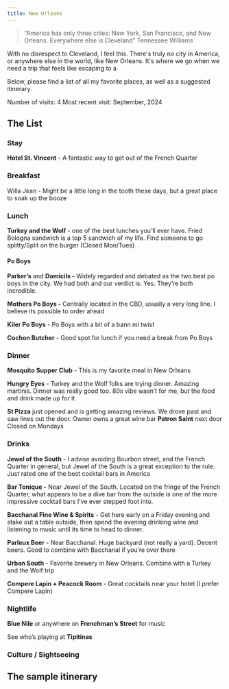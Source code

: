 ```yaml
---
title: New Orleans
---
```

> “America has only three cities: New York, San Francisco, and New Orleans. Everywhere else is Cleveland”
Tennessee Williams

With no disrespect to Cleveland, I feel this. There's truly no city in America, or anywhere else in the world, like New Orleans. It's where we go when we need a trip that feels like escaping to a 

Below, please find a list of all my favorite places, as well as a suggested itinerary. 

Number of visits: 4
Most recent visit: September, 2024

## The List

### Stay

**Hotel St. Vincent** - A fantastic way to get out of the French Quarter

### Breakfast

Willa Jean - Might be a little long in the tooth these days, but a great place to soak up the booze 

### Lunch

**Turkey and the Wolf** - one of the best lunches you’ll ever have. Fried Bologna sandwich is a top 5 sandwich of my life. Find someone to go splitty/Split on the burger (Closed Mon/Tues)

#### Po Boys 

**Parker’s** and **Domicils -** Widely regarded and debated as the two best po boys in the city. We had both and our verdict is: Yes. They’re both incredible. 

**Mothers Po Boys -** Centrally located in the CBD, usually a very long line. I believe its possible to order ahead

**Kiler Po Boys** - Po Boys with a bit of a bann mi twist

**Cochon Butcher** - Good spot for lunch if you need a break from Po Boys 

  

  

### Dinner

**Mosquito Supper Club** - This is my favorite meal in New Orleans

**Hungry Eyes** - Turkey and the Wolf folks are trying dinner. Amazing martinis. Dinner was really good too. 80s vibe wasn’t for me, but the food and drink made up for it

**St Pizza** just opened and is getting amazing reviews. We drove past and saw lines out the door. Owner owns a great wine bar **Patron Saint** next door Closed on Mondays

  

  

### Drinks

**Jewel of the South** - I advise avoiding Bourbon street, and the French Quarter in general, but Jewel of the South is a great exception to the rule. Just rated one of the best cocktail bars in America

**Bar Tonique -** Near Jewel of the South. Located on the fringe of the French Quarter, what appears to be a dive bar from the outside is one of the more impressive cocktail bars I’ve ever stepped foot into.

**Bacchanal Fine Wine & Spirits** - Get here early on a Friday evening and stake out a table outside, then spend the evening drinking wine and listening to music until its time to head to dinner.

**Parleux Beer** - Near Bacchanal. Huge backyard (not really a yard). Decent beers. Good to combine with Bacchanal if you’re over there

**Urban South** - Favorite brewery in New Orleans. Combine with a Turkey and the Wolf trip

**Compere Lapin + Peacock Room** - Great cocktails near your hotel (I prefer Compere Lapin)
  

### Nightlife

**Blue Nile** or anywhere on **Frenchman’s Street** for music

See who’s playing at **Tipitinas**


### Culture / Sightseeing


## The sample itinerary



